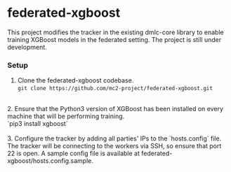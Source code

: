 # federated-xgboost
This project modifies the tracker in the existing dmlc-core library to enable training XGBoost models in the federated setting. The project is still under development.

### Setup
1. Clone the federated-xgboost codebase. <br>
`git clone https://github.com/mc2-project/federated-xgboost.git`<br>
<br>
2. Ensure that the Python3 version of XGBoost has been installed on every machine that will be performing training. <br>
`pip3 install xgboost`<br>
<br>
3. Configure the tracker by adding all parties' IPs to the `hosts.config` file. The tracker will be connecting to the workers via SSH, so ensure that port 22 is open. A sample config file is available at federated-xgboost/hosts.config.sample.

